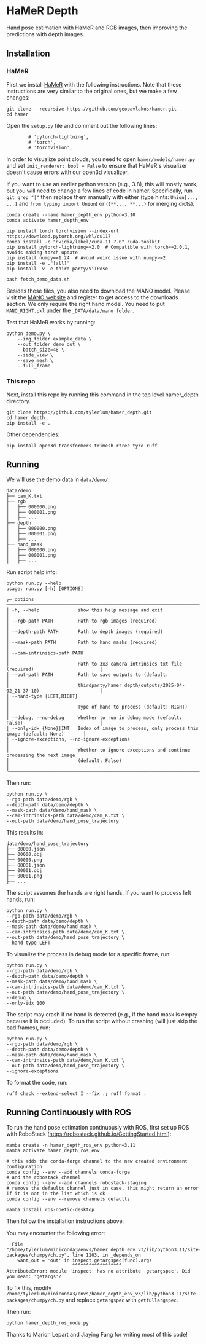 # HaMeR Depth

Hand pose estimation with HaMeR and RGB images, then improving the predictions with depth images.

## Installation

### HaMeR

First we install [HaMeR](https://github.com/geopavlakos/hamer) with the following instructions. Note that these instructions are very similar to the original ones, but we make a few changes:

```
git clone --recursive https://github.com/geopavlakos/hamer.git
cd hamer
```

Open the `setup.py` file and comment out the following lines:
```
        # 'pytorch-lightning',
        # 'torch',
        # 'torchvision',
```

In order to visualize point clouds, you need to open `hamer/models/hamer.py` and set `init_renderer: bool = False` to ensure that HaMeR's visualizer doesn't cause errors with our open3d visualizer.

If you want to use an earlier python version (e.g., 3.8), this will mostly work, but you will need to change a few lines of code in hamer. Specifically, run `git grep "|"` then replace them manually with either (type hints: `Union[..., ...]` and `from typing import Union`) or (`{**..., **...}` for merging dicts).

```
conda create --name hamer_depth_env python=3.10
conda activate hamer_depth_env

pip install torch torchvision --index-url https://download.pytorch.org/whl/cu117
conda install -c "nvidia/label/cuda-11.7.0" cuda-toolkit
pip install pytorch-lightning==2.0  # Compatible with torch==2.0.1, avoids making torch update
pip install numpy==1.24  # Avoid weird issue with numpy>=2
pip install -e ."[all]"
pip install -v -e third-party/ViTPose

bash fetch_demo_data.sh
```

Besides these files, you also need to download the MANO model. Please visit the [MANO website](https://mano.is.tue.mpg.de/) and register to get access to the downloads section. We only require the right hand model. You need to put `MANO_RIGHT.pkl` under the `_DATA/data/mano folder`.

Test that HaMeR works by running:

```
python demo.py \
    --img_folder example_data \
    --out_folder demo_out \
    --batch_size=48 \
    --side_view \
    --save_mesh \
    --full_frame
```

### This repo

Next, install this repo by running this command in the top level hamer_depth directory.

```
git clone https://github.com/tylerlum/hamer_depth.git
cd hamer_depth
pip install -e .
```

Other dependencies:
```
pip install open3d transformers trimesh rtree tyro ruff
```

## Running

We will use the demo data in `data/demo/`:

```
data/demo
├── cam_K.txt
├── rgb
│   ├── 000000.png
│   ├── 000001.png
│   ├── ...
├── depth
│   ├── 000000.png
│   ├── 000001.png
│   ├── ...
├── hand_mask
│   ├── 000000.png
│   ├── 000001.png
│   ├── ...
```

Run script help info:
```
python run.py --help
usage: run.py [-h] [OPTIONS]

╭─ options ────────────────────────────────────────────────────────────────────────────────────────╮
│ -h, --help              show this help message and exit                                          │
│ --rgb-path PATH         Path to rgb images (required)                                            │
│ --depth-path PATH       Path to depth images (required)                                          │
│ --mask-path PATH        Path to hand masks (required)                                            │
│ --cam-intrinsics-path PATH                                                                       │
│                         Path to 3x3 camera intrinsics txt file (required)                        │
│ --out-path PATH         Path to save outputs to (default:                                        │
│                         thirdparty/hamer_depth/outputs/2025-04-02_21-37-10)                      │
│ --hand-type {LEFT,RIGHT}                                                                         │
│                         Type of hand to process (default: RIGHT)                                 │
│ --debug, --no-debug     Whether to run in debug mode (default: False)                            │
│ --only-idx {None}|INT   Index of image to process, only process this image (default: None)       │
│ --ignore-exceptions, --no-ignore-exceptions                                                      │
│                         Whether to ignore exceptions and continue processing the next image      │
│                         (default: False)                                                         │
╰──────────────────────────────────────────────────────────────────────────────────────────────────╯
```


Then run:
```
python run.py \
--rgb-path data/demo/rgb \
--depth-path data/demo/depth \
--mask-path data/demo/hand_mask \
--cam-intrinsics-path data/demo/cam_K.txt \
--out-path data/demo/hand_pose_trajectory
```

This results in:
```
data/demo/hand_pose_trajectory
├── 00000.json
├── 00000.obj
├── 00000.png
├── 00001.json
├── 00001.obj
├── 00001.png
├── ...
```

The script assumes the hands are right hands. If you want to process left hands, run:
```
python run.py \
--rgb-path data/demo/rgb \
--depth-path data/demo/depth \
--mask-path data/demo/hand_mask \
--cam-intrinsics-path data/demo/cam_K.txt \
--out-path data/demo/hand_pose_trajectory \
--hand-type LEFT
```

To visualize the process in debug mode for a specific frame, run:
```
python run.py \
--rgb-path data/demo/rgb \
--depth-path data/demo/depth \
--mask-path data/demo/hand_mask \
--cam-intrinsics-path data/demo/cam_K.txt \
--out-path data/demo/hand_pose_trajectory \
--debug \
--only-idx 100
```

The script may crash if no hand is detected (e.g., if the hand mask is empty because it is occluded). To run the script without crashing (will just skip the bad frames), run:

```
python run.py \
--rgb-path data/demo/rgb \
--depth-path data/demo/depth \
--mask-path data/demo/hand_mask \
--cam-intrinsics-path data/demo/cam_K.txt \
--out-path data/demo/hand_pose_trajectory \
--ignore-exceptions
```

To format the code, run:

```
ruff check --extend-select I --fix .; ruff format .
```

## Running Continuously with ROS

To run the hand pose estimation continuously with ROS, first set up ROS with RoboStack (https://robostack.github.io/GettingStarted.html):

```
mamba create -n hamer_depth_ros_env python=3.11
mamba activate hamer_depth_ros_env

# this adds the conda-forge channel to the new created environment configuration
conda config --env --add channels conda-forge
# and the robostack channel
conda config --env --add channels robostack-staging
# remove the defaults channel just in case, this might return an error if it is not in the list which is ok
conda config --env --remove channels defaults

mamba install ros-noetic-desktop
```

Then follow the installation instructions above.

You may encounter the following error:
```
  File "/home/tylerlum/miniconda3/envs/hamer_depth_env_v3/lib/python3.11/site-packages/chumpy/ch.py", line 1203, in _depends_on
    want_out = 'out' in inspect.getargspec(func).args
                        ^^^^^^^^^^^^^^^^^^
AttributeError: module 'inspect' has no attribute 'getargspec'. Did you mean: 'getargs'?
```

To fix this, modify `/home/tylerlum/miniconda3/envs/hamer_depth_env_v3/lib/python3.11/site-packages/chumpy/ch.py` and replace `getargspec` with `getfullargspec`.

Then run:
```
python hamer_depth_ros_node.py
```

Thanks to Marion Lepart and Jiaying Fang for writing most of this code!

